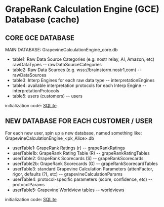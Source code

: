 # GrapeRank Calculation Engine (GCE) Database (cache)

## CORE GCE DATABASE

MAIN DATABASE: GrapevineCalculationEngine_core.db

- table1: Raw Data Source Categories (e.g. nostr relay, AI, Amazon, etc) rawDataTypes -- rawDataSourceCategories
- table2: Raw Data Sources (e.g. wss://brainstorm.nostr1,com)  -- rawDataSources
- table3: Interp Engines for each raw data type -- interpretationEngines
- table4: available interpretation protocols for each Interp Engine -- interpretationProtocols
- table5: users (customers) -- users

initialization code: [SQLite](./init-calculation-engine-main-db.sql)

## NEW DATABASE FOR EACH CUSTOMER / USER

For each new user, spin up a new database, named something like: GrapevineCalculationEngine_<pk_Alice>.db

- userTable1: GrapeRank Ratings (r) -- grapeRankRatings
- userTable1b: GrapeRank Rating Table (R) -- grapeRankRatingTables
- userTable2: GrapeRank Scorecards (S) -- grapeRankScorecards
- userTable2b: GrapeRank Scorecards (G) -- grapeRankScorecardTables
- userTable3: standard Grapevine Calculation Parameters (attenFactor, rigor, defaults (?), etc) -- grapevineCalculationParams
- userTable4: protocol-specific parameters (score, confidence, etc) -- protocolParams
- userTable5: Grapevine Worldview tables -- worldviews

initialization code: [SQLite](./init-calculation-engine-single-user-db.sql)
